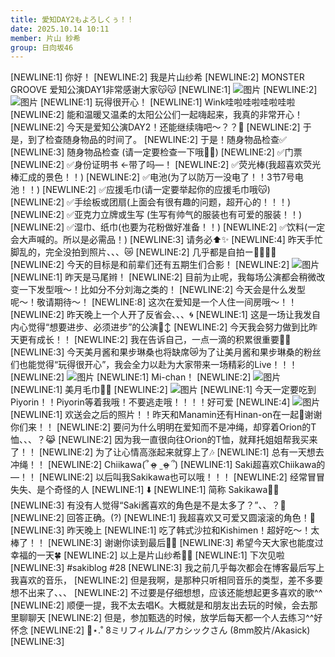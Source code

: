 ```yaml
---
title: 愛知DAY2もよろしくぅ！！
date: 2025.10.14 10:11
member: 片山 紗希
group: 日向坂46
---
```


[NEWLINE:1]
你好！
[NEWLINE:2]
我是片山纱希
[NEWLINE:2]
MONSTER GROOVE 爱知公演DAY1非常感谢大家😽😽
[NEWLINE:1]
![图片](https://cdn.hinatazaka46.com/files/14/diary/official/member/moblog/202510/mobLNYq9H.jpg)
[NEWLINE:2]
![图片](https://cdn.hinatazaka46.com/files/14/diary/official/member/moblog/202510/mobv4lNJM.jpg)
[NEWLINE:1]
玩得很开心！
[NEWLINE:1]
Wink哇啦哇啦哇啦哇啦
[NEWLINE:2]
能和温暖又温柔的太阳公公们一起嗨起来，我真的非常开心！
[NEWLINE:2]
今天是爱知公演DAY2！还能继续嗨吧〜？？🥺
[NEWLINE:2]
于是，到了检查随身物品的时间了。
[NEWLINE:2]
于是！随身物品检查✅
[NEWLINE:3]
随身物品检查
(请一定要检查一下哦✌🏻)
[NEWLINE:2]
✅门票
[NEWLINE:2]
✅身份证明书 ←带了吗—！
[NEWLINE:2]
✅荧光棒(我超喜欢荧光棒汇成的景色！！)
[NEWLINE:2]
✅电池(为了以防万一没电了！！3节7号电池！！)
[NEWLINE:2]
✅应援毛巾(请一定要举起你的应援毛巾哦😽)
[NEWLINE:2]
✅手绘板或团扇(上面会有很有趣的问题，超开心的！！！)
[NEWLINE:2]
✅亚克力立牌或生写 (生写有帅气的服装也有可爱的服装！！)
[NEWLINE:2]
✅湿巾、纸巾(也要为花粉做好准备！！)
[NEWLINE:2]
✅饮料(一定会大声喊的。所以是必需品！)
[NEWLINE:3]
请务必⬆️✨
[NEWLINE:4]
昨天手忙脚乱的，完全没拍到照片、、、😿
[NEWLINE:2]
几乎都是自拍ー🙏🏻🙏🏻
[NEWLINE:2]
今天的目标是和前辈们还有五期生们合影！
[NEWLINE:2]
![图片](https://cdn.hinatazaka46.com/files/14/diary/official/member/moblog/202510/mob0zwvx1.jpg)
[NEWLINE:1]
昨天是马尾辫！
[NEWLINE:2]
目前为止呢，我每场公演都会稍微改变一下发型哦〜！比如分不分刘海之类的！
[NEWLINE:2]
今天会是什么发型呢〜！敬请期待〜！
[NEWLINE:8]
这次在爱知是一个人住一间房哦〜！！
[NEWLINE:2]
昨天晚上一个人开了反省会、、、🌀
[NEWLINE:1]
这是一场让我发自内心觉得“想要进步、必须进步”的公演🙂‍↕️
[NEWLINE:2]
今天我会努力做到比昨天更有成长！！
[NEWLINE:2]
我在告诉自己，一点一滴的积累很重要📢😮
[NEWLINE:3]
今天美月酱和果步琳桑也将缺席😿为了让美月酱和果步琳桑的粉丝们也能觉得“玩得很开心”，我会全力以赴为大家带来一场精彩的Live！！！
[NEWLINE:2]
![图片](https://cdn.hinatazaka46.com/files/14/diary/official/member/moblog/202510/mobUcpXKI.jpg)
[NEWLINE:1]
Mi-chan！
[NEWLINE:2]
![图片](https://cdn.hinatazaka46.com/files/14/diary/official/member/moblog/202510/mobwcfS0y.jpg)
[NEWLINE:1]
美月毛巾✌🏻
[NEWLINE:2]
![图片](https://cdn.hinatazaka46.com/files/14/diary/official/member/moblog/202510/mobJOPulJ.jpg)
[NEWLINE:1]
今天一定要吃到Piyorin！！Piyorin等着我哦！不要逃走哦！！！！好可爱
[NEWLINE:4]
![图片](https://cdn.hinatazaka46.com/files/14/diary/official/member/moblog/202510/mobObtnH0.jpg)
[NEWLINE:1]
欢送会之后的照片！！昨天和Manamin还有Hinan-on在一起💖谢谢你们来！！
[NEWLINE:2]
要问为什么明明在爱知而不是冲绳，却穿着Orion的T恤、、、？😹
[NEWLINE:2]
因为我一直很向往Orion的T恤，就拜托姐姐帮我买来了！！
[NEWLINE:2]
为了让心情高涨起来就穿上了🎶
[NEWLINE:1]
总有一天想去冲绳！！
[NEWLINE:2]
Chiikawa(՞ o̴̶̷̤  ̫ o̴̶̷̤ ՞)
[NEWLINE:1]
Saki超喜欢Chiikawa的—！！
[NEWLINE:2]
以后叫我Sakikawa也可以哦！！！
[NEWLINE:2]
经常冒冒失失、是个奇怪的人
[NEWLINE:1]
⬇️
[NEWLINE:1]
简称
Sakikawa✌🏻
[NEWLINE:3]
有没有人觉得“Saki酱喜欢的角色是不是太多了？”、、？🙂
[NEWLINE:2]
回答正确。(?)
[NEWLINE:1]
我超喜欢又可爱又圆滚滚的角色！💖
[NEWLINE:3]
昨天晚上
[NEWLINE:1]
吃了韩式沙拉和Kishimen！超好吃〜！太棒了！！
[NEWLINE:3]
谢谢你读到最后🫶🏻
[NEWLINE:3]
希望今天大家也能度过幸福的一天🍀
[NEWLINE:2]
以上是片山纱希🐰🩵
[NEWLINE:1]
下次见啦
[NEWLINE:3]
#sakiblog #28
[NEWLINE:3]
我之前几乎每次都会在博客最后写上我喜欢的音乐，
[NEWLINE:2]
但是我啊，是那种只听相同音乐的类型，差不多要想不出来了、、、
[NEWLINE:2]
不过要是仔细想想，应该还能想起更多喜欢的歌^^
[NEWLINE:2]
顺便一提，我不太去唱K。大概就是和朋友出去玩的时候，会去那里聊聊天
[NEWLINE:2]
但是，参加甄选的时候，放学后每天都一个人去练习^^好怀念
[NEWLINE:2]
📼⋆.˚ 8ミリフィルム/アカシックさん (8mm胶片/Akasick)
[NEWLINE:3]